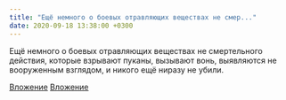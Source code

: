 ```yaml
---
title: "Ещё немного о боевых отравляющих веществах не смер..."
date: 2020-09-18 13:38:00 +0300
---
```


Ещё немного о боевых отравляющих веществах не смертельного действия, которые взрывают пуканы, вызывают вонь, выявляются не вооруженным взглядом, и никого ещё ниразу не убили.


[Вложение](/assets/vk_photos/4/jGODUjFDQKQ.jpg)
[Вложение](/assets/vk_photos/3/468Y2RBgbyE.jpg)
